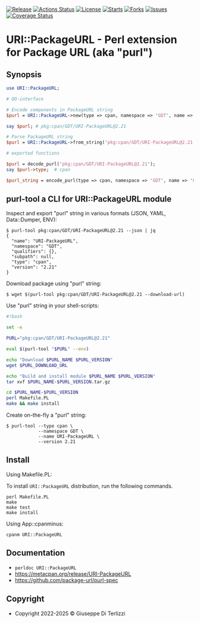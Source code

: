 [![Release](https://img.shields.io/github/release/giterlizzi/perl-URI-PackageURL.svg)](https://github.com/giterlizzi/perl-URI-PackageURL/releases) [![Actions Status](https://github.com/giterlizzi/perl-URI-PackageURL/workflows/linux/badge.svg)](https://github.com/giterlizzi/perl-URI-PackageURL/actions) [![License](https://img.shields.io/github/license/giterlizzi/perl-URI-PackageURL.svg)](https://github.com/giterlizzi/perl-URI-PackageURL) [![Starts](https://img.shields.io/github/stars/giterlizzi/perl-URI-PackageURL.svg)](https://github.com/giterlizzi/perl-URI-PackageURL) [![Forks](https://img.shields.io/github/forks/giterlizzi/perl-URI-PackageURL.svg)](https://github.com/giterlizzi/perl-URI-PackageURL) [![Issues](https://img.shields.io/github/issues/giterlizzi/perl-URI-PackageURL.svg)](https://github.com/giterlizzi/perl-URI-PackageURL/issues) [![Coverage Status](https://coveralls.io/repos/github/giterlizzi/perl-URI-PackageURL/badge.svg)](https://coveralls.io/github/giterlizzi/perl-URI-PackageURL)

# URI::PackageURL - Perl extension for Package URL (aka "purl")

## Synopsis

```.pl
use URI::PackageURL;

# OO-interface

# Encode components in PackageURL string
$purl = URI::PackageURL->new(type => cpan, namespace => 'GDT', name => 'URI-PackageURL', version => '2.21');

say $purl; # pkg:cpan/GDT/URI-PackageURL@2.21

# Parse PackageURL string
$purl = URI::PackageURL->from_string('pkg:cpan/GDT/URI-PackageURL@2.21');

# exported functions

$purl = decode_purl('pkg:cpan/GDT/URI-PackageURL@2.21');
say $purl->type;  # cpan

$purl_string = encode_purl(type => cpan, namespace => 'GDT', name => 'URI::PackageURL', version => '2.21');
```


## purl-tool a CLI for URI::PackageURL module

Inspect and export "purl" string in various formats (JSON, YAML, Data::Dumper, ENV):

```console
$ purl-tool pkg:cpan/GDT/URI-PackageURL@2.21 --json | jq
{
  "name": "URI-PackageURL",
  "namespace": "GDT",
  "qualifiers": {},
  "subpath": null,
  "type": "cpan",
  "version": "2.21"
}
```


Download package using "purl" string:

```console
$ wget $(purl-tool pkg:cpan/GDT/URI-PackageURL@2.21 --download-url)
```


Use "purl" string in your shell-scripts:

```.bash
#!bash

set -e 

PURL="pkg:cpan/GDT/URI-PackageURL@2.21"

eval $(purl-tool "$PURL" --env)

echo "Download $PURL_NAME $PURL_VERSION"
wget $PURL_DOWNLOAD_URL

echo "Build and install module $PURL_NAME $PURL_VERSION"
tar xvf $PURL_NAME-$PURL_VERSION.tar.gz

cd $PURL_NAME-$PURL_VERSION
perl Makefile.PL
make && make install
```


Create on-the-fly a "purl" string:

```console
$ purl-tool --type cpan \
            --namespace GDT \
            --name URI-PackageURL \
            --version 2.21
```


## Install

Using Makefile.PL:

To install `URI::PackageURL` distribution, run the following commands.

    perl Makefile.PL
    make
    make test
    make install

Using App::cpanminus:

    cpanm URI::PackageURL


## Documentation

 - `perldoc URI::PackageURL`
 - https://metacpan.org/release/URI-PackageURL
 - https://github.com/package-url/purl-spec


## Copyright

 - Copyright 2022-2025 © Giuseppe Di Terlizzi
